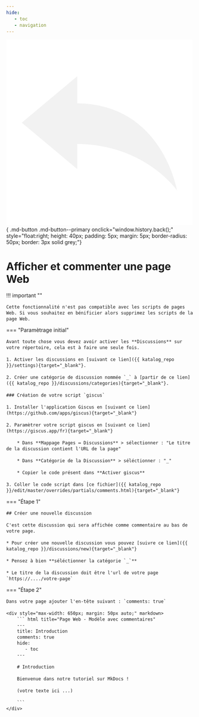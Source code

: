 ```yaml
---
hide:
   - toc
   - navigation
---
```


![Retour configuration](https://raw.githubusercontent.com/Konsilion/website/master/media/fleche-retour.png){ .md-button .md-button--primary onclick="window.history.back();" style="float:right; height: 40px; padding: 5px; margin: 5px; border-radius: 50px; border: 3px solid grey;"}

# Afficher et commenter une page Web

!!! important ""

    Cette fonctionnalité n'est pas compatible avec les scripts de pages Web. Si vous souhaitez en bénificier alors supprimez les scripts de la page Web.

=== "Paramètrage initial"

    Avant toute chose vous devez avoir activer les **Discussions** sur votre répertoire, cela est à faire une seule fois. 

    1. Activer les discussions en [suivant ce lien]({{ katalog_repo }}/settings){target="_blank"}.

    2. Créer une catégorie de discussion nommée `_` à [partir de ce lien]({{ katalog_repo }}/discussions/categories){target="_blank"}.

    ### Création de votre script `giscus`

    1. Installer l'application Giscus en [suivant ce lien](https://github.com/apps/giscus){target="_blank"}

    2. Paramètrer votre script giscus en [suivant ce lien](https://giscus.app/fr){target="_blank"}

        * Dans **Mappage Pages ↔️ Discussions** > sélectionner : "Le titre de la discussion contient l'URL de la page"

        * Dans **Catégorie de la Discussion** > séléctionner : "_"

        * Copier le code présent dans **Activer giscus**

    3. Coller le code script dans [ce fichier]({{ katalog_repo }}/edit/master/overrides/partials/comments.html){target="_blank"}


=== "Étape 1"

    ## Créer une nouvelle discussion

    C'est cette discussion qui sera affichée comme commentaire au bas de votre page.

    * Pour créer une nouvelle discussion vous pouvez [suivre ce lien]({{ katalog_repo }}/discussions/new){target="_blank"}

    * Pensez à bien **séléctionner la catégorie `_`**
    
    * Le titre de la discussion doit être l'url de votre page `https://..../votre-page`


=== "Étape 2"

    Dans votre page ajouter l'en-tête suivant : `comments: true`
    
    <div style="max-width: 650px; margin: 50px auto;" markdown>
        ``` html title="Page Web - Modèle avec commentaires"
        ---
        title: Introduction
        comments: true
        hide:
           - toc
        ---

        # Introduction

        Bienvenue dans notre tutoriel sur MkDocs !

        (votre texte ici ...)

        ```
    </div>


<script type="text/javascript" src="https://konsilion.github.io/katalog-setup/js/functionality/modif-page.js" defer></script> 
